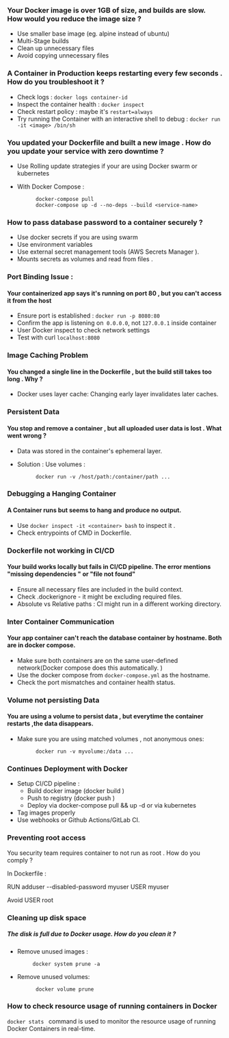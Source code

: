 

### Your Docker image is over 1GB of size, and builds are slow. How would you reduce the image size ?

* Use smaller base image (eg. alpine instead of ubuntu)
* Multi-Stage builds
* Clean up unnecessary files 
* Avoid copying unnecessary files 



### A Container in Production keeps restarting every few seconds . How do you troubleshoot it ?


* Check logs : `docker logs container-id`
* Inspect the container health : `docker inspect`
* Check restart policy : maybe it's `restart=always`
* Try running the Container with an interactive shell to debug : 
		`docker run -it <image> /bin/sh`


### You updated your Dockerfile and built a new image . How do you update your service with zero downtime ?

* Use Rolling update strategies if your are using Docker swarm or kubernetes 
* With Docker Compose : 
			
			docker-compose pull
			docker-compose up -d --no-deps --build <service-name>



### How to pass database password to a container securely ?

* Use docker secrets if you are using swarm 
* Use environment variables 
* Use external secret management tools (AWS Secrets Manager ). 
* Mounts secrets as volumes and read from files . 


### Port Binding Issue : 

#### Your containerized app says it's running on port 80 , but you can't access it from the host 

- Ensure port is established : `docker run -p 8080:80`
- Confirm the app is listening on` 0.0.0.0`, not `127.0.0.1` inside container 
- User Docker inspect to check network settings 
- Test with curl `localhost:8080`


### Image Caching Problem 

#### You changed a single line in the Dockerfile , but the build still takes too long . Why ?

* Docker uses layer cache: Changing early layer invalidates later caches. 


### Persistent Data 

#### You stop and remove a container , but all uploaded user data is lost . What went wrong ?


* Data was stored in the container's ephemeral layer. 
* Solution : Use volumes : 

			docker run -v /host/path:/container/path ...


### Debugging a Hanging Container 

#### A Container runs but seems to hang and produce no output.

* Use `docker inspect -it <container> bash` to inspect it .
* Check entrypoints of CMD in Dockerfile. 




### Dockerfile not working in CI/CD

#### Your build works locally but fails in CI/CD pipeline. The error mentions "missing dependencies " or "file not found"


* Ensure all necessary files are included in the build context. 
* Check .dockerignore - it might be excluding required files. 
* Absolute vs Relative paths : CI might run in a different working directory. 


### Inter Container Communication

#### Your app container can't reach the database container by hostname. Both are in docker compose. 


* Make sure both containers are on the same user-defined network(Docker compose does this automatically. )
* Use the docker compose from `docker-compose.yml` as the hostname. 
* Check the port mismatches and container health status. 



### Volume not persisting Data

#### You are using a volume to persist data , but everytime the container restarts ,the data disappears. 

* Make sure you are using matched volumes , not anonymous ones: 
		
			docker run -v myvolume:/data ...


### Continues Deployment with Docker 



* Setup CI/CD pipeline : 
	* Build docker image (docker build )
	* Push to registry (docker push )
	* Deploy via docker-compose pull && up -d  or via kubernetes 
* Tag images properly 
* Use webhooks or Github Actions/GitLab CI. 



### Preventing root access

You security team requires container to not run as root . How do you comply ?

In Dockerfile : 

RUN adduser --disabled-password myuser
USER myuser

Avoid USER root


### Cleaning up disk space

##### The disk is full due to Docker usage. How do you clean it ?

*  Remove unused images : 

			docker system prune -a 

* Remove unused volumes:

			docker volume prune
		



### How to check resource usage of running containers in Docker


`docker stats ` command is used to monitor the resource usage of running Docker Containers in real-time. 


